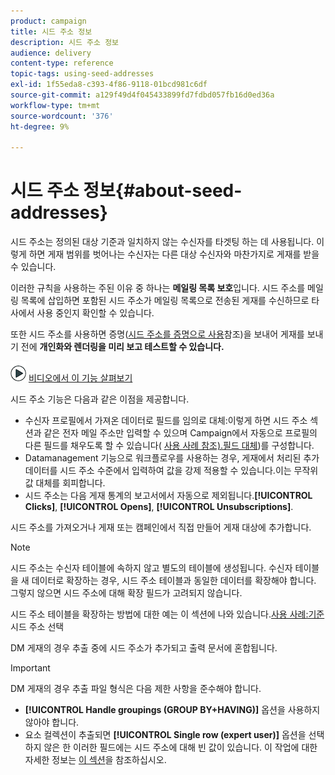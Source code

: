 ```yaml
---
product: campaign
title: 시드 주소 정보
description: 시드 주소 정보
audience: delivery
content-type: reference
topic-tags: using-seed-addresses
exl-id: 1f55eda8-c393-4f86-9118-01bcd981c6df
source-git-commit: a129f49d4f045433899fd7fdbd057fb16d0ed36a
workflow-type: tm+mt
source-wordcount: '376'
ht-degree: 9%

---
```


# 시드 주소 정보{#about-seed-addresses}

시드 주소는 정의된 대상 기준과 일치하지 않는 수신자를 타겟팅 하는 데 사용됩니다. 이렇게 하면 게재 범위를 벗어나는 수신자는 다른 대상 수신자와 마찬가지로 게재를 받을 수 있습니다.

이러한 규칙을 사용하는 주된 이유 중 하나는 **메일링 목록 보호**&#x200B;입니다. 시드 주소를 메일링 목록에 삽입하면 포함된 시드 주소가 메일링 목록으로 전송된 게재를 수신하므로 타사에서 사용 중인지 확인할 수 있습니다.

또한 시드 주소를 사용하면 증명([시드 주소를 증명으로 사용](steps-defining-the-target-population.md#using-seed-addresses-as-proof)참조)을 보내어 게재를 보내기 전에 **개인화와 렌더링을 미리 보고 테스트할 수 있습니다.**

![](assets/do-not-localize/how-to-video.png) [비디오에서 이 기능 살펴보기](steps-defining-the-target-population.md#seeds-and-proofs-video)

시드 주소 기능은 다음과 같은 이점을 제공합니다.

* 수신자 프로필에서 가져온 데이터로 필드를 임의로 대체:이렇게 하면 시드 주소 섹션과 같은 전자 메일 주소만 입력할 수 있으며 Campaign에서 자동으로 프로필의 다른 필드를 채우도록 할 수 있습니다( [사용 사례 참조).필드 대체](use-case--configuring-the-field-substitution.md))를 구성합니다.
* Datamanagement 기능으로 워크플로우를 사용하는 경우, 게재에서 처리된 추가 데이터를 시드 주소 수준에서 입력하여 값을 강제 적용할 수 있습니다.이는 무작위 값 대체를 회피합니다.
* 시드 주소는 다음 게재 통계의 보고서에서 자동으로 제외됩니다.**[!UICONTROL Clicks]**, **[!UICONTROL Opens]**, **[!UICONTROL Unsubscriptions]**.

시드 주소를 가져오거나 게재 또는 캠페인에서 직접 만들어 게재 대상에 추가합니다.

>[!NOTE]
>
>시드 주소는 수신자 테이블에 속하지 않고 별도의 테이블에 생성됩니다. 수신자 테이블을 새 데이터로 확장하는 경우, 시드 주소 테이블과 동일한 데이터를 확장해야 합니다. 그렇지 않으면 시드 주소에 대해 확장 필드가 고려되지 않습니다.
>
>시드 주소 테이블을 확장하는 방법에 대한 예는 이 섹션에 나와 있습니다.[사용 사례:기준 ](use-case--selecting-seed-addresses-on-criteria.md) 시드 주소 선택

DM 게재의 경우 추출 중에 시드 주소가 추가되고 출력 문서에 혼합됩니다.

>[!IMPORTANT]
>
>DM 게재의 경우 추출 파일 형식은 다음 제한 사항을 준수해야 합니다.
>
>* **[!UICONTROL Handle groupings (GROUP BY+HAVING)]** 옵션을 사용하지 않아야 합니다.
>* 요소 컬렉션이 추출되면 **[!UICONTROL Single row (expert user)]** 옵션을 선택하지 않은 한 이러한 필드에는 시드 주소에 대해 빈 값이 있습니다. 이 작업에 대한 자세한 정보는 [이 섹션](../../platform/using/executing-export-jobs.md#step-7---data-formatting)을 참조하십시오.

>


